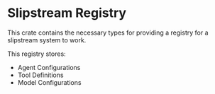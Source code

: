 # Slipstream Registry

This crate contains the necessary types for providing a registry for a slipstream system to work.

This registry stores:

* Agent Configurations
* Tool Definitions
* Model Configurations
